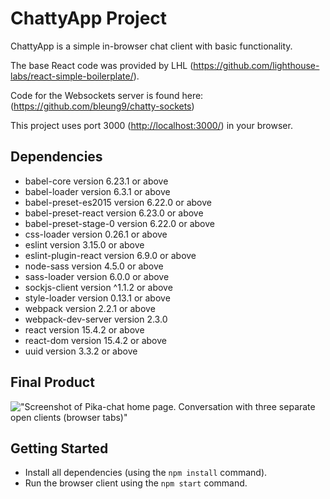 # ChattyApp Project

ChattyApp is a simple in-browser chat client with basic functionality. 

The base React code was provided by LHL (<https://github.com/lighthouse-labs/react-simple-boilerplate/>).

Code for the Websockets server is found here: (<https://github.com/bleung9/chatty-sockets>)

This project uses port 3000 (<http://localhost:3000/>) in your browser.

## Dependencies

- babel-core version 6.23.1 or above
- babel-loader version 6.3.1 or above
- babel-preset-es2015 version 6.22.0 or above
- babel-preset-react version 6.23.0 or above
- babel-preset-stage-0 version 6.22.0 or above
- css-loader version 0.26.1 or above
- eslint version 3.15.0 or above
- eslint-plugin-react version 6.9.0 or above
- node-sass version 4.5.0 or above
- sass-loader version 6.0.0 or above
- sockjs-client version ^1.1.2 or above
- style-loader version 0.13.1 or above
- webpack version 2.2.1 or above
- webpack-dev-server version 2.3.0
- react version 15.4.2 or above
- react-dom version 15.4.2 or above
- uuid version 3.3.2 or above

## Final Product

!["Screenshot of Pika-chat home page.  Conversation with three separate open clients (browser tabs)"](https://github.com/Fionalan727/react-simple-boilerplate/blob/master/doc/Screenshot%20from%202019-05-11%2013-08-03.png)

## Getting Started

- Install all dependencies (using the `npm install` command).
- Run the browser client using the `npm start` command.
